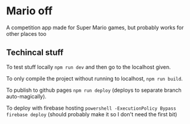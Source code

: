 # Mario off

A competition app made for Super Mario games, but probably works for other places too

## Techincal stuff
To test stuff locally `npm run dev` and then go to the localhost given.

To only compile the project without running to localhost, `npm run build`.

To publish to github pages `npm run deploy` (deploys to separate branch auto-magically).

To deploy with firebase hosting `powershell -ExecutionPolicy Bypass firebase deploy` (should probably make it so I don't need the first bit)